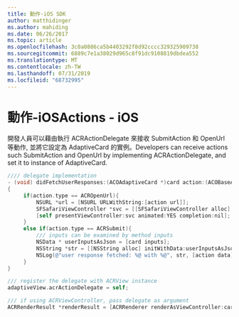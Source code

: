 ```yaml
---
title: 動作-iOS SDK
author: matthidinger
ms.author: mahiding
ms.date: 06/26/2017
ms.topic: article
ms.openlocfilehash: 3c0a0886ca5b4403292f8d92cccc329325909738
ms.sourcegitcommit: 6889c7e1a38029d965c8f91dc9108819dbdea552
ms.translationtype: MT
ms.contentlocale: zh-TW
ms.lasthandoff: 07/31/2019
ms.locfileid: "68732995"
---
```

# <a name="actions---ios"></a><span data-ttu-id="d5c4b-102">動作-iOS</span><span class="sxs-lookup"><span data-stu-id="d5c4b-102">Actions - iOS</span></span>

<span data-ttu-id="d5c4b-103">開發人員可以藉由執行 ACRActionDelegate 來接收 SubmitAction 和 OpenUrl 等動作, 並將它設定為 AdaptiveCard 的實例。</span><span class="sxs-lookup"><span data-stu-id="d5c4b-103">Developers can receive actions such SubmitAction and OpenUrl by implementing ACRActionDelegate, and set it to instance of AdaptiveCard.</span></span>

```objective-c
//// delegate implementation
- (void) didFetchUserResponses:(ACOAdaptiveCard *)card action:(ACOBaseActionElement *)action
{
     if(action.type == ACROpenUrl){
         NSURL *url = [NSURL URLWithString:[action url]];
         SFSafariViewController *svc = [[SFSafariViewController alloc] initWithURL:url];
         [self presentViewController:svc animated:YES completion:nil];
     }
     else if(action.type == ACRSubmit){
         /// inputs can be examined by method inputs
         NSData * userInputsAsJson = [card inputs];
         NSString *str = [[NSString alloc] initWithData:userInputsAsJson encoding:NSUTF8StringEncoding];
         NSLog(@"user response fetched: %@ with %@", str, [action data]);
     }
}

/// register the delegate with ACRView instance
adaptiveView.acrActionDelegate = self;

/// if using ACRViewController, pass delegate as argument
ACRRenderResult *renderResult = [ACRRenderer renderAsViewController:card config:config frame:frame delegate:acrActionDelegate];
```